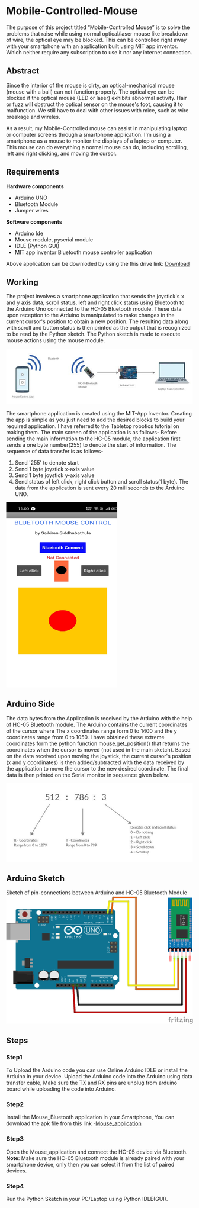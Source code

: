 # **Mobile-Controlled-Mouse**
The purpose of this project titled “Mobile-Controlled Mouse”  is to solve the problems that raise while using normal optical/laser mouse like breakdown of wire, the optical eye may be blocked.
This can be controlled right away with your smartphone with an application built using MIT app inventor.
Which neither require any subscription to use it nor any internet connection. 

## **Abstract**
Since the interior of the mouse is dirty, an optical-mechanical mouse (mouse with a ball) can not function properly.
The optical eye can be blocked if the optical mouse (LED or laser) exhibits abnormal activity.
Hair or fuzz will obstruct the optical sensor on the mouse's foot, causing it to malfunction.
We still have to deal with other issues with mice, such as wire breakage and wireles. 

As a result, my Mobile-Controlled mouse can assist in manipulating laptop or computer screens through a smartphone application.
I'm using a smartphone as a mouse to monitor the displays of a laptop or computer.
This mouse can do everything a normal mouse can do, including scrolling, left and right clicking, and moving the cursor.

## **Requirements** 
**Hardware components**
 * Arduino UNO
 * Bluetooth Module
 * Jumper wires

**Software components**
 * Arduino Ide
 * Mouse module, pyserial module
 * IDLE (Python GUI)
 * MIT app inventor Bluetooth mouse controller application

Above application can be downloded by using the this drive link: [Download](https://drive.google.com/drive/folders/1VsLh-TkJjElhF4hPCY5LZbQA6xE7NChF?usp=sharing)

## **Working**

The project involves a smartphone application that sends the joystick's x and y axis data, scroll status, left and right click status using Bluetooth to the Arduino Uno connected to the HC-05 Bluetooth module. These data upon reception to the Arduino is manipulated to make changes in the current cursor's position to obtain a new position. The resulting data along with scroll and button status is then printed as the output that is recognized to be read by the Python sketch. The Python sketch is made to execute mouse actions using the mouse module.


![image](/Flowchart.jpg)

The smartphone application is created using the MIT-App Inventor. Creating the app is simple as you just need to add the desired blocks to build your required application. I have referred to the Tabletop robotics tutorial on making them. The main screen of the application is as follows-
Before sending the main information to the HC-05 module, the application first sends a one byte number(255) to denote the start of information. The sequence of data transfer is as follows-
1. Send '255' to denote start
2. Send 1 byte joystick x-axis value
3. Send 1 byte joystick y-axis value
4. Send status of left click, right click button and scroll status(1 byte).
The data from the application is sent every 20 milliseconds to the Arduino UNO.
<img src="/UI1.jpeg" width="300" height="500"/>

## **Arduino Side**

The data bytes from the Application is received by the Arduino with the help of HC-05 Bluetooth module. The Arduino contains the current coordinates of the cursor where The x coordinates range form 0 to 1400 and the y coordinates range from 0 to 1050. I have obtained these extreme coordinates form the python function mouse.get_position() that returns the coordinates when the cursor is moved (not used in the main sketch).
Based on the data received upon moving the joystick, the current cursor's position (x and y coordinates) is then added/subtracted with the data received by the application to move the cursor to the new desired coordinate. The final data is then printed on the Serial monitor in sequence given below.

![image](/Arduinoside.jpg)

## **Arduino Sketch**

Sketch of pin-connections between Arduino and HC-05 Bluetooth Module
![image](/pin_diagram.png)

## **Steps**

### **Step1**
To Upload the Arduino code you can use Online Arduino IDLE or install the Arduino in your device.
Upload the Arduino code into the Arduino using data transfer cable, Make sure the TX and RX pins are unplug from arduino board while uploading the code into Arduino.

### **Step2**
Install the Mouse_Bluetooth application in your Smartphone, You can download the apk file from this link -[Mouse_application](https://drive.google.com/drive/folders/1VsLh-TkJjElhF4hPCY5LZbQA6xE7NChF?usp=sharing)

### **Step3**
Open the Mouse_application and connect the HC-05 device via Bluetooth.
**Note**: Make sure the HC-05 Bluetooth module is already paired with your smartphone device, only then you can select it from the list of paired devices.

### **Step4**
Run the Python Sketch in your PC/Laptop using Python IDLE(GUI).
